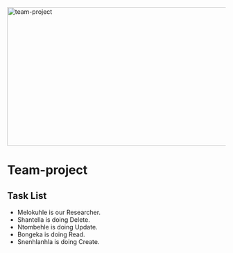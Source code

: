 <img src="https://socialify.git.ci/SineMag/team-project/image?language=1&owner=1&name=1&stargazers=1&theme=Light" alt="team-project" width="640" height="320" />

# Team-project

## Task List

* Melokuhle is our Researcher.
* Shantella is doing Delete.
* Ntombehle is doing Update.
* Bongeka is doing Read.
* Snenhlanhla is doing Create.
